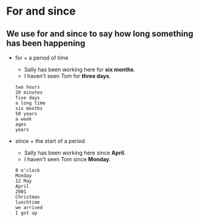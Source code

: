 # For and since

## We use for and since to say how long something has been happening

- for + a period of time
  - Sally has been working here for **six months**.
  - I haven't seen Tom for **three days**.

  ```
  two hours
  20 minutes
  five days
  a long time
  six months
  50 years
  a week
  ages
  years
  ```
- since + the start of a period
  - Sally has been working here since **April**.
  - I haven't seen Tom since **Monday**.
  
  ```
  8 o'clock
  Monday
  12 May
  April
  2001
  Christmas
  lunchtime
  we arrived
  I got up
  ```